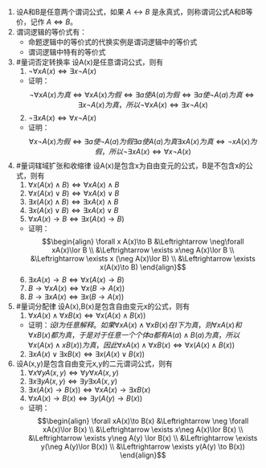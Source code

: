 1. 设A和B是任意两个谓词公式，如果 $A\leftrightarrow B$ 是永真式，则称谓词公式A和B等价，记作 $A\Leftrightarrow B$。
2. 谓词逻辑的等价式有：
	- 命题逻辑中的等价式的代换实例是谓词逻辑中的等价式
	- 谓词逻辑中特有的等价式
3. #量词否定转换率 设A(x)是任意谓词公式，则有
	1. $\neg \forall xA(x) \Leftrightarrow \exists x \neg A(x)$
	  - 证明：$$\neg \forall xA(x)为真\Leftrightarrow \forall xA(x)为假\Leftrightarrow \exists a 使A(a)为假\Leftrightarrow \exists a 使 \neg A(a)为真\Leftrightarrow \exists x \neg A(x)为真，所以\neg \forall xA(x)\Leftrightarrow \exists x \neg A(x)$$
	2. $\neg \exists xA(x) \Leftrightarrow \forall x \neg A(x)$
	  - 证明：$$\forall x \neg A(x)为假\Leftrightarrow \exists a 使 \neg A(a)为假 \exists a使A(a)为真\exists xA(x)为真\Leftrightarrow \neg x A(x)为假，所以\neg \exists xA(x)\Leftrightarrow \forall x\neg A(x)$$
4. #量词辖域扩张和收缩律 设A(x)是包含x为自由变元的公式，B是不包含x的公式，则有
	1. $\forall x(A(x)\land B)\Leftrightarrow \forall xA(x)\land B$
	2. $\forall x(A(x)\lor B) \Leftrightarrow \forall xA(x)\lor B$
	3. $\exists x(A(x)\land B) \Leftrightarrow \exists xA(x)\land B$
	4. $\exists x(A(x)\lor B) \Leftrightarrow \exists xA(x) \lor B$
	5. $\forall x A(x)\to B \Leftrightarrow \exists x(A(x)\to B)$
	  - 证明：$$\begin{align} \forall x A(x)\to B &\Leftrightarrow \neg\forall xA(x)\lor B \\ &\Leftrightarrow \exists x\neg A(x)\lor B \\ &\Leftrightarrow \exists x (\neg A(x)\lor B) \\ &\Leftrightarrow \exists x(A(x)\to B) \end{align}$$
	6. $\exists x A(x)\to B \Leftrightarrow \forall x(A(x)\to B)$
	7. $B\to\forall xA(x)\Leftrightarrow \forall x(B\to A(x))$
	8. $B\to\exists xA(x)\Leftrightarrow \exists x(B\to A(x))$
5. #量词分配律 设A(x),B(x)是包含自由变元x的公式，则有
	1. $\forall x A(x)\land \forall xB(x) \Leftrightarrow \forall x(A(x)\land B(x))$
	  - 证明：$设I为任意解释。如果 \forall x A(x)\land \forall xB(x) 在 I下为真，则\forall x A(x)和 \forall xB(x)都为真，于是对于任意一个个体a都有A(a)\land B(a)为真，所以\forall x (A(x)\land xB(x)) 为真，因此\forall x A(x)\land \forall xB(x) \Leftrightarrow \forall x(A(x)\land B(x))$
	2. $\exists xA(x)\lor \exists xB(x) \Leftrightarrow \exists x(A(x)\lor B(x))$
6. 设A(x,y)是包含自由变元x,y的二元谓词公式，则有
	1. $\forall x\forall yA(x,y) \Leftrightarrow \forall y \forall xA(x,y)$
	2. $\exists x \exists y A(x,y) \Leftrightarrow\exists y\exists xA(x,y)$
	3. $\exists x(A(x)\to B(x)) \Leftrightarrow \forall xA(x)\to \exists xB(x)$
	4. $\forall xA(x)\to B(x) \Leftrightarrow \exists y(A(y)\to B(x))$
	  - 证明：$$\begin{align} \forall xA(x)\to B(x) &\Leftrightarrow \neg \forall xA(x)\lor B(x) \\ &\Leftrightarrow \exists x\neg A(x)\lor B(x) \\ &\Leftrightarrow \exists y\neg A(y) \lor B(x) \\ &\Leftrightarrow \exists y(\neg A(y)\lor B(x)) \\ &\Leftrightarrow \exists y(A(y) \to B(x)) \end{align}$$